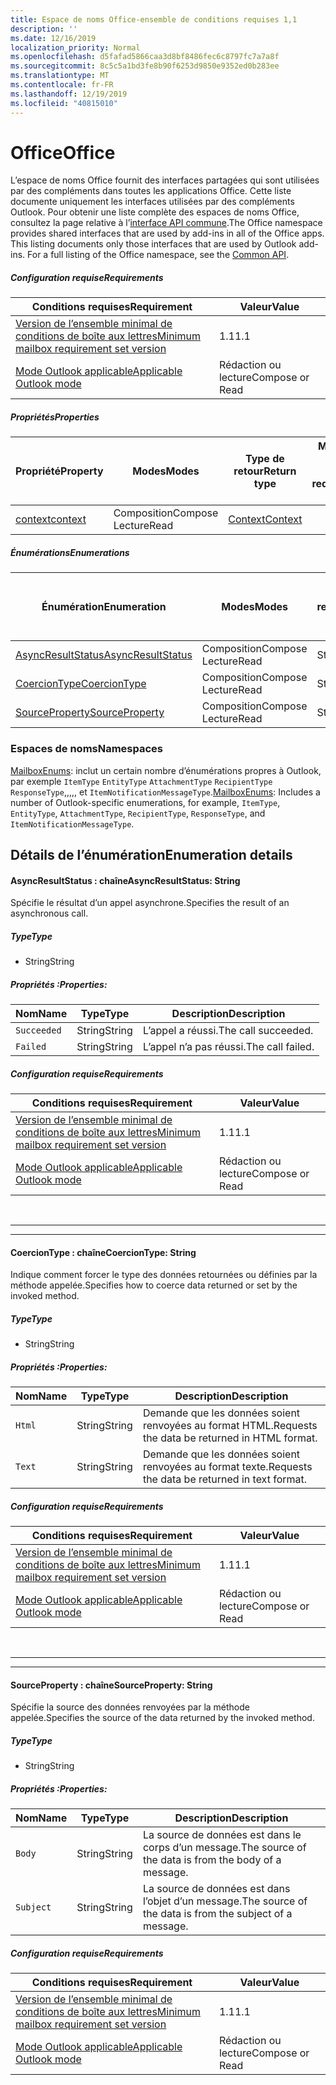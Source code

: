 ```yaml
---
title: Espace de noms Office-ensemble de conditions requises 1,1
description: ''
ms.date: 12/16/2019
localization_priority: Normal
ms.openlocfilehash: d5fafad5866caa3d8bf8486fec6c8797fc7a7a8f
ms.sourcegitcommit: 8c5c5a1bd3fe8b90f6253d9850e9352ed0b283ee
ms.translationtype: MT
ms.contentlocale: fr-FR
ms.lasthandoff: 12/19/2019
ms.locfileid: "40815010"
---
```

# <a name="office"></a><span data-ttu-id="e71b1-102">Office</span><span class="sxs-lookup"><span data-stu-id="e71b1-102">Office</span></span>

<span data-ttu-id="e71b1-p101">L’espace de noms Office fournit des interfaces partagées qui sont utilisées par des compléments dans toutes les applications Office. Cette liste documente uniquement les interfaces utilisées par des compléments Outlook. Pour obtenir une liste complète des espaces de noms Office, consultez la page relative à l’[interface API commune](/javascript/api/office).</span><span class="sxs-lookup"><span data-stu-id="e71b1-p101">The Office namespace provides shared interfaces that are used by add-ins in all of the Office apps. This listing documents only those interfaces that are used by Outlook add-ins. For a full listing of the Office namespace, see the [Common API](/javascript/api/office).</span></span>

##### <a name="requirements"></a><span data-ttu-id="e71b1-105">Configuration requise</span><span class="sxs-lookup"><span data-stu-id="e71b1-105">Requirements</span></span>

|<span data-ttu-id="e71b1-106">Conditions requises</span><span class="sxs-lookup"><span data-stu-id="e71b1-106">Requirement</span></span>| <span data-ttu-id="e71b1-107">Valeur</span><span class="sxs-lookup"><span data-stu-id="e71b1-107">Value</span></span>|
|---|---|
|[<span data-ttu-id="e71b1-108">Version de l’ensemble minimal de conditions de boîte aux lettres</span><span class="sxs-lookup"><span data-stu-id="e71b1-108">Minimum mailbox requirement set version</span></span>](../../requirement-sets/outlook-api-requirement-sets.md)| <span data-ttu-id="e71b1-109">1.1</span><span class="sxs-lookup"><span data-stu-id="e71b1-109">1.1</span></span>|
|[<span data-ttu-id="e71b1-110">Mode Outlook applicable</span><span class="sxs-lookup"><span data-stu-id="e71b1-110">Applicable Outlook mode</span></span>](/outlook/add-ins/#extension-points)| <span data-ttu-id="e71b1-111">Rédaction ou lecture</span><span class="sxs-lookup"><span data-stu-id="e71b1-111">Compose or Read</span></span>|

##### <a name="properties"></a><span data-ttu-id="e71b1-112">Propriétés</span><span class="sxs-lookup"><span data-stu-id="e71b1-112">Properties</span></span>

| <span data-ttu-id="e71b1-113">Propriété</span><span class="sxs-lookup"><span data-stu-id="e71b1-113">Property</span></span> | <span data-ttu-id="e71b1-114">Modes</span><span class="sxs-lookup"><span data-stu-id="e71b1-114">Modes</span></span> | <span data-ttu-id="e71b1-115">Type de retour</span><span class="sxs-lookup"><span data-stu-id="e71b1-115">Return type</span></span> | <span data-ttu-id="e71b1-116">Minimale</span><span class="sxs-lookup"><span data-stu-id="e71b1-116">Minimum</span></span><br><span data-ttu-id="e71b1-117">ensemble de conditions requises</span><span class="sxs-lookup"><span data-stu-id="e71b1-117">requirement set</span></span> |
|---|---|---|:---:|
| [<span data-ttu-id="e71b1-118">context</span><span class="sxs-lookup"><span data-stu-id="e71b1-118">context</span></span>](office.context.md) | <span data-ttu-id="e71b1-119">Composition</span><span class="sxs-lookup"><span data-stu-id="e71b1-119">Compose</span></span><br><span data-ttu-id="e71b1-120">Lecture</span><span class="sxs-lookup"><span data-stu-id="e71b1-120">Read</span></span> | [<span data-ttu-id="e71b1-121">Context</span><span class="sxs-lookup"><span data-stu-id="e71b1-121">Context</span></span>](/javascript/api/office/office.context?view=outlook-js-1.1) | [<span data-ttu-id="e71b1-122">1.1</span><span class="sxs-lookup"><span data-stu-id="e71b1-122">1.1</span></span>](../requirement-set-1.1/outlook-requirement-set-1.1.md) |

##### <a name="enumerations"></a><span data-ttu-id="e71b1-123">Énumérations</span><span class="sxs-lookup"><span data-stu-id="e71b1-123">Enumerations</span></span>

| <span data-ttu-id="e71b1-124">Énumération</span><span class="sxs-lookup"><span data-stu-id="e71b1-124">Enumeration</span></span> | <span data-ttu-id="e71b1-125">Modes</span><span class="sxs-lookup"><span data-stu-id="e71b1-125">Modes</span></span> | <span data-ttu-id="e71b1-126">Type de retour</span><span class="sxs-lookup"><span data-stu-id="e71b1-126">Return type</span></span> | <span data-ttu-id="e71b1-127">Minimale</span><span class="sxs-lookup"><span data-stu-id="e71b1-127">Minimum</span></span><br><span data-ttu-id="e71b1-128">ensemble de conditions requises</span><span class="sxs-lookup"><span data-stu-id="e71b1-128">requirement set</span></span> |
|---|---|---|:---:|
| [<span data-ttu-id="e71b1-129">AsyncResultStatus</span><span class="sxs-lookup"><span data-stu-id="e71b1-129">AsyncResultStatus</span></span>](#asyncresultstatus-string) | <span data-ttu-id="e71b1-130">Composition</span><span class="sxs-lookup"><span data-stu-id="e71b1-130">Compose</span></span><br><span data-ttu-id="e71b1-131">Lecture</span><span class="sxs-lookup"><span data-stu-id="e71b1-131">Read</span></span> | <span data-ttu-id="e71b1-132">String</span><span class="sxs-lookup"><span data-stu-id="e71b1-132">String</span></span> | [<span data-ttu-id="e71b1-133">1.1</span><span class="sxs-lookup"><span data-stu-id="e71b1-133">1.1</span></span>](../requirement-set-1.1/outlook-requirement-set-1.1.md) |
| [<span data-ttu-id="e71b1-134">CoercionType</span><span class="sxs-lookup"><span data-stu-id="e71b1-134">CoercionType</span></span>](#coerciontype-string) | <span data-ttu-id="e71b1-135">Composition</span><span class="sxs-lookup"><span data-stu-id="e71b1-135">Compose</span></span><br><span data-ttu-id="e71b1-136">Lecture</span><span class="sxs-lookup"><span data-stu-id="e71b1-136">Read</span></span> | <span data-ttu-id="e71b1-137">String</span><span class="sxs-lookup"><span data-stu-id="e71b1-137">String</span></span> | [<span data-ttu-id="e71b1-138">1.1</span><span class="sxs-lookup"><span data-stu-id="e71b1-138">1.1</span></span>](../requirement-set-1.1/outlook-requirement-set-1.1.md) |
| [<span data-ttu-id="e71b1-139">SourceProperty</span><span class="sxs-lookup"><span data-stu-id="e71b1-139">SourceProperty</span></span>](#sourceproperty-string) | <span data-ttu-id="e71b1-140">Composition</span><span class="sxs-lookup"><span data-stu-id="e71b1-140">Compose</span></span><br><span data-ttu-id="e71b1-141">Lecture</span><span class="sxs-lookup"><span data-stu-id="e71b1-141">Read</span></span> | <span data-ttu-id="e71b1-142">String</span><span class="sxs-lookup"><span data-stu-id="e71b1-142">String</span></span> | [<span data-ttu-id="e71b1-143">1.1</span><span class="sxs-lookup"><span data-stu-id="e71b1-143">1.1</span></span>](../requirement-set-1.1/outlook-requirement-set-1.1.md) |

### <a name="namespaces"></a><span data-ttu-id="e71b1-144">Espaces de noms</span><span class="sxs-lookup"><span data-stu-id="e71b1-144">Namespaces</span></span>

<span data-ttu-id="e71b1-145">[MailboxEnums](/javascript/api/outlook/office.mailboxenums.attachmentcontentformat?view=outlook-js-1.1): inclut un certain nombre d’énumérations propres à Outlook, par exemple `ItemType` `EntityType` `AttachmentType` `RecipientType` `ResponseType`,,,,, et `ItemNotificationMessageType`.</span><span class="sxs-lookup"><span data-stu-id="e71b1-145">[MailboxEnums](/javascript/api/outlook/office.mailboxenums.attachmentcontentformat?view=outlook-js-1.1): Includes a number of Outlook-specific enumerations, for example, `ItemType`, `EntityType`, `AttachmentType`, `RecipientType`, `ResponseType`, and `ItemNotificationMessageType`.</span></span>

## <a name="enumeration-details"></a><span data-ttu-id="e71b1-146">Détails de l’énumération</span><span class="sxs-lookup"><span data-stu-id="e71b1-146">Enumeration details</span></span>

#### <a name="asyncresultstatus-string"></a><span data-ttu-id="e71b1-147">AsyncResultStatus : chaîne</span><span class="sxs-lookup"><span data-stu-id="e71b1-147">AsyncResultStatus: String</span></span>

<span data-ttu-id="e71b1-148">Spécifie le résultat d’un appel asynchrone.</span><span class="sxs-lookup"><span data-stu-id="e71b1-148">Specifies the result of an asynchronous call.</span></span>

##### <a name="type"></a><span data-ttu-id="e71b1-149">Type</span><span class="sxs-lookup"><span data-stu-id="e71b1-149">Type</span></span>

*   <span data-ttu-id="e71b1-150">String</span><span class="sxs-lookup"><span data-stu-id="e71b1-150">String</span></span>

##### <a name="properties"></a><span data-ttu-id="e71b1-151">Propriétés :</span><span class="sxs-lookup"><span data-stu-id="e71b1-151">Properties:</span></span>

|<span data-ttu-id="e71b1-152">Nom</span><span class="sxs-lookup"><span data-stu-id="e71b1-152">Name</span></span>| <span data-ttu-id="e71b1-153">Type</span><span class="sxs-lookup"><span data-stu-id="e71b1-153">Type</span></span>| <span data-ttu-id="e71b1-154">Description</span><span class="sxs-lookup"><span data-stu-id="e71b1-154">Description</span></span>|
|---|---|---|
|`Succeeded`| <span data-ttu-id="e71b1-155">String</span><span class="sxs-lookup"><span data-stu-id="e71b1-155">String</span></span>|<span data-ttu-id="e71b1-156">L’appel a réussi.</span><span class="sxs-lookup"><span data-stu-id="e71b1-156">The call succeeded.</span></span>|
|`Failed`| <span data-ttu-id="e71b1-157">String</span><span class="sxs-lookup"><span data-stu-id="e71b1-157">String</span></span>|<span data-ttu-id="e71b1-158">L’appel n’a pas réussi.</span><span class="sxs-lookup"><span data-stu-id="e71b1-158">The call failed.</span></span>|

##### <a name="requirements"></a><span data-ttu-id="e71b1-159">Configuration requise</span><span class="sxs-lookup"><span data-stu-id="e71b1-159">Requirements</span></span>

|<span data-ttu-id="e71b1-160">Conditions requises</span><span class="sxs-lookup"><span data-stu-id="e71b1-160">Requirement</span></span>| <span data-ttu-id="e71b1-161">Valeur</span><span class="sxs-lookup"><span data-stu-id="e71b1-161">Value</span></span>|
|---|---|
|[<span data-ttu-id="e71b1-162">Version de l’ensemble minimal de conditions de boîte aux lettres</span><span class="sxs-lookup"><span data-stu-id="e71b1-162">Minimum mailbox requirement set version</span></span>](../../requirement-sets/outlook-api-requirement-sets.md)| <span data-ttu-id="e71b1-163">1.1</span><span class="sxs-lookup"><span data-stu-id="e71b1-163">1.1</span></span>|
|[<span data-ttu-id="e71b1-164">Mode Outlook applicable</span><span class="sxs-lookup"><span data-stu-id="e71b1-164">Applicable Outlook mode</span></span>](/outlook/add-ins/#extension-points)| <span data-ttu-id="e71b1-165">Rédaction ou lecture</span><span class="sxs-lookup"><span data-stu-id="e71b1-165">Compose or Read</span></span>|

<br>

---
---

#### <a name="coerciontype-string"></a><span data-ttu-id="e71b1-166">CoercionType : chaîne</span><span class="sxs-lookup"><span data-stu-id="e71b1-166">CoercionType: String</span></span>

<span data-ttu-id="e71b1-167">Indique comment forcer le type des données retournées ou définies par la méthode appelée.</span><span class="sxs-lookup"><span data-stu-id="e71b1-167">Specifies how to coerce data returned or set by the invoked method.</span></span>

##### <a name="type"></a><span data-ttu-id="e71b1-168">Type</span><span class="sxs-lookup"><span data-stu-id="e71b1-168">Type</span></span>

*   <span data-ttu-id="e71b1-169">String</span><span class="sxs-lookup"><span data-stu-id="e71b1-169">String</span></span>

##### <a name="properties"></a><span data-ttu-id="e71b1-170">Propriétés :</span><span class="sxs-lookup"><span data-stu-id="e71b1-170">Properties:</span></span>

|<span data-ttu-id="e71b1-171">Nom</span><span class="sxs-lookup"><span data-stu-id="e71b1-171">Name</span></span>| <span data-ttu-id="e71b1-172">Type</span><span class="sxs-lookup"><span data-stu-id="e71b1-172">Type</span></span>| <span data-ttu-id="e71b1-173">Description</span><span class="sxs-lookup"><span data-stu-id="e71b1-173">Description</span></span>|
|---|---|---|
|`Html`| <span data-ttu-id="e71b1-174">String</span><span class="sxs-lookup"><span data-stu-id="e71b1-174">String</span></span>|<span data-ttu-id="e71b1-175">Demande que les données soient renvoyées au format HTML.</span><span class="sxs-lookup"><span data-stu-id="e71b1-175">Requests the data be returned in HTML format.</span></span>|
|`Text`| <span data-ttu-id="e71b1-176">String</span><span class="sxs-lookup"><span data-stu-id="e71b1-176">String</span></span>|<span data-ttu-id="e71b1-177">Demande que les données soient renvoyées au format texte.</span><span class="sxs-lookup"><span data-stu-id="e71b1-177">Requests the data be returned in text format.</span></span>|

##### <a name="requirements"></a><span data-ttu-id="e71b1-178">Configuration requise</span><span class="sxs-lookup"><span data-stu-id="e71b1-178">Requirements</span></span>

|<span data-ttu-id="e71b1-179">Conditions requises</span><span class="sxs-lookup"><span data-stu-id="e71b1-179">Requirement</span></span>| <span data-ttu-id="e71b1-180">Valeur</span><span class="sxs-lookup"><span data-stu-id="e71b1-180">Value</span></span>|
|---|---|
|[<span data-ttu-id="e71b1-181">Version de l’ensemble minimal de conditions de boîte aux lettres</span><span class="sxs-lookup"><span data-stu-id="e71b1-181">Minimum mailbox requirement set version</span></span>](../../requirement-sets/outlook-api-requirement-sets.md)| <span data-ttu-id="e71b1-182">1.1</span><span class="sxs-lookup"><span data-stu-id="e71b1-182">1.1</span></span>|
|[<span data-ttu-id="e71b1-183">Mode Outlook applicable</span><span class="sxs-lookup"><span data-stu-id="e71b1-183">Applicable Outlook mode</span></span>](/outlook/add-ins/#extension-points)| <span data-ttu-id="e71b1-184">Rédaction ou lecture</span><span class="sxs-lookup"><span data-stu-id="e71b1-184">Compose or Read</span></span>|

<br>

---
---

#### <a name="sourceproperty-string"></a><span data-ttu-id="e71b1-185">SourceProperty : chaîne</span><span class="sxs-lookup"><span data-stu-id="e71b1-185">SourceProperty: String</span></span>

<span data-ttu-id="e71b1-186">Spécifie la source des données renvoyées par la méthode appelée.</span><span class="sxs-lookup"><span data-stu-id="e71b1-186">Specifies the source of the data returned by the invoked method.</span></span>

##### <a name="type"></a><span data-ttu-id="e71b1-187">Type</span><span class="sxs-lookup"><span data-stu-id="e71b1-187">Type</span></span>

*   <span data-ttu-id="e71b1-188">String</span><span class="sxs-lookup"><span data-stu-id="e71b1-188">String</span></span>

##### <a name="properties"></a><span data-ttu-id="e71b1-189">Propriétés :</span><span class="sxs-lookup"><span data-stu-id="e71b1-189">Properties:</span></span>

|<span data-ttu-id="e71b1-190">Nom</span><span class="sxs-lookup"><span data-stu-id="e71b1-190">Name</span></span>| <span data-ttu-id="e71b1-191">Type</span><span class="sxs-lookup"><span data-stu-id="e71b1-191">Type</span></span>| <span data-ttu-id="e71b1-192">Description</span><span class="sxs-lookup"><span data-stu-id="e71b1-192">Description</span></span>|
|---|---|---|
|`Body`| <span data-ttu-id="e71b1-193">String</span><span class="sxs-lookup"><span data-stu-id="e71b1-193">String</span></span>|<span data-ttu-id="e71b1-194">La source de données est dans le corps d’un message.</span><span class="sxs-lookup"><span data-stu-id="e71b1-194">The source of the data is from the body of a message.</span></span>|
|`Subject`| <span data-ttu-id="e71b1-195">String</span><span class="sxs-lookup"><span data-stu-id="e71b1-195">String</span></span>|<span data-ttu-id="e71b1-196">La source de données est dans l’objet d’un message.</span><span class="sxs-lookup"><span data-stu-id="e71b1-196">The source of the data is from the subject of a message.</span></span>|

##### <a name="requirements"></a><span data-ttu-id="e71b1-197">Configuration requise</span><span class="sxs-lookup"><span data-stu-id="e71b1-197">Requirements</span></span>

|<span data-ttu-id="e71b1-198">Conditions requises</span><span class="sxs-lookup"><span data-stu-id="e71b1-198">Requirement</span></span>| <span data-ttu-id="e71b1-199">Valeur</span><span class="sxs-lookup"><span data-stu-id="e71b1-199">Value</span></span>|
|---|---|
|[<span data-ttu-id="e71b1-200">Version de l’ensemble minimal de conditions de boîte aux lettres</span><span class="sxs-lookup"><span data-stu-id="e71b1-200">Minimum mailbox requirement set version</span></span>](../../requirement-sets/outlook-api-requirement-sets.md)| <span data-ttu-id="e71b1-201">1.1</span><span class="sxs-lookup"><span data-stu-id="e71b1-201">1.1</span></span>|
|[<span data-ttu-id="e71b1-202">Mode Outlook applicable</span><span class="sxs-lookup"><span data-stu-id="e71b1-202">Applicable Outlook mode</span></span>](/outlook/add-ins/#extension-points)| <span data-ttu-id="e71b1-203">Rédaction ou lecture</span><span class="sxs-lookup"><span data-stu-id="e71b1-203">Compose or Read</span></span>|
